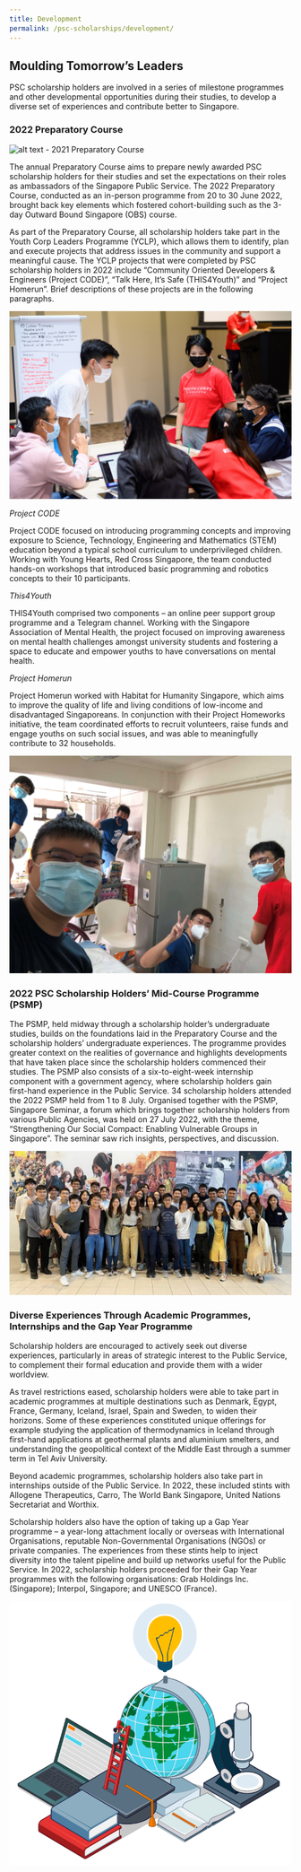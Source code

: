 ```yaml
---
title: Development
permalink: /psc-scholarships/development/
---
```

## **Moulding Tomorrow’s Leaders**

PSC scholarship holders are involved in a series of milestone programmes and other developmental opportunities during their studies, to develop a diverse set of experiences and contribute better to Singapore. 

### **2022 Preparatory Course**

![alt text - 2021 Preparatory Course](/images/image8.jpg)

The annual Preparatory Course aims to prepare newly awarded PSC scholarship holders for their studies and set the expectations on their roles as ambassadors of the Singapore Public Service. The 2022 Preparatory Course, conducted as an in-person programme from 20 to 30 June 2022, brought back key elements which fostered cohort-building such as the 3-day Outward Bound Singapore (OBS) course.

As part of the Preparatory Course, all scholarship holders take part in the Youth Corp Leaders Programme (YCLP), which allows them to identify, plan and execute projects that address issues in the community and support a meaningful cause.
The YCLP projects that were completed by PSC scholarship holders in 2022 include “Community Oriented Developers & Engineers (Project CODE)”, “Talk Here, It’s Safe (THIS4Youth)” and “Project Homerun”. Brief descriptions of these projects are in the following paragraphs.


![alt text - Youth Corps Leaders' Programme](/images/image9.jpg)


*Project CODE*

Project CODE focused on introducing programming concepts and improving exposure to Science, Technology, Engineering and Mathematics (STEM) education beyond a typical school curriculum to underprivileged children. Working with Young Hearts, Red Cross Singapore, the team conducted hands-on workshops that introduced basic programming and robotics concepts to their 10 participants.

*This4Youth*

THIS4Youth comprised two components – an online peer support group programme and a Telegram channel. Working with the Singapore Association of Mental Health, the project focused on improving awareness on mental health challenges amongst university students and fostering a space to educate and empower youths to have conversations on mental health.

*Project Homerun*

Project Homerun worked with Habitat for Humanity Singapore, which aims to improve the quality of life and living conditions of low-income and disadvantaged Singaporeans. In conjunction with their Project Homeworks initiative, the team coordinated efforts to recruit volunteers, raise funds and engage youths on such social issues, and was able to meaningfully contribute to 32 households.

![alt text - Project Homerun](/images/image10.jpg)


### **2022 PSC Scholarship Holders’ Mid-Course Programme (PSMP)**

The PSMP, held midway through a scholarship holder’s undergraduate studies, builds on the foundations laid in the Preparatory Course and the scholarship holders’ undergraduate experiences. The programme provides greater context on the
realities of governance and highlights developments that have taken place since the scholarship holders commenced their studies. The PSMP also consists of a six-to-eight-week internship component with a government agency, where scholarship holders gain first-hand experience in the Public Service. 34 scholarship holders attended the 2022 PSMP held from 1 to 8 July. Organised together with the PSMP, Singapore Seminar, a forum which brings together scholarship holders from various Public Agencies, was held on 27 July 2022, with the theme, “Strengthening Our Social Compact: Enabling Vulnerable Groups in Singapore”. The seminar saw rich insights, perspectives, and discussion.

![alt text - PSC Scholarship Holders' Mid-Course Programme](/images/image11.jpg)


### **Diverse Experiences Through Academic Programmes, Internships and the Gap Year Programme**

Scholarship holders are encouraged to actively seek out diverse experiences, particularly in areas of strategic interest to the Public Service, to complement their formal education and provide them with a wider worldview. 

As travel restrictions eased, scholarship holders were able to take part in academic programmes at multiple destinations such as Denmark, Egypt, France, Germany, Iceland, Israel, Spain and Sweden, to widen their horizons. Some of these experiences constituted unique offerings for example studying the application of thermodynamics in Iceland through first-hand applications at geothermal plants and aluminium smelters, and understanding the geopolitical context of the Middle East through a summer term in Tel Aviv University.

Beyond academic programmes, scholarship holders also take part in internships outside of the Public Service. In 2022, these included stints with Allogene Therapeutics, Carro, The World Bank Singapore, United Nations Secretariat and Worthix.

Scholarship holders also have the option of taking up a Gap Year programme – a year-long attachment locally or overseas with International Organisations, reputable Non-Governmental Organisations (NGOs) or private companies. The experiences from these stints help to inject diversity into the talent pipeline and build up networks useful for the Public Service. In 2022, scholarship holders proceeded for their Gap Year programmes with the following organisations: Grab Holdings Inc. (Singapore); Interpol, Singapore; and UNESCO (France).

![alt text - Gap Year Programme](/images/gapyear.png)
